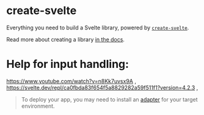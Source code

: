 # create-svelte

Everything you need to build a Svelte library, powered by [`create-svelte`](https://github.com/sveltejs/kit/tree/master/packages/create-svelte).

Read more about creating a library [in the docs](https://kit.svelte.dev/docs/packaging).

# Help for input handling:
https://www.youtube.com/watch?v=n8Kk7uvsx9A ,
https://svelte.dev/repl/ca0fbda83f654f5a8829282a59f511f1?version=4.2.3 ,




> To deploy your app, you may need to install an [adapter](https://kit.svelte.dev/docs/adapters) for your target environment.

